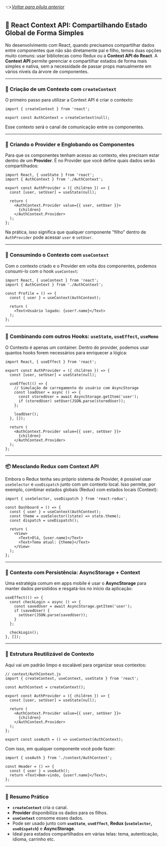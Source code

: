 ###### 👈 [Voltar para pílula anterior](https://github.com/ewerton5/reactJS-knowledge-nuggets/blob/main/content/004-jsx-lists.md)

## 📘 **React Context API: Compartilhando Estado Global de Forma Simples**

No desenvolvimento com React, quando precisamos compartilhar dados entre componentes que não são diretamente pai e filho, temos duas opções muito comuns: usar bibliotecas como Redux ou a **Context API do React**. A **Context API** permite gerenciar e compartilhar estados de forma mais simples e nativa, sem a necessidade de passar props manualmente em vários níveis da árvore de componentes.

---

### 🔧 **Criação de um Contexto com `createContext`**

O primeiro passo para utilizar a Context API é criar o contexto:

```tsx
import { createContext } from 'react';

export const AuthContext = createContext(null);
```

Esse contexto será o canal de comunicação entre os componentes.

---

### 🧩 **Criando o Provider e Englobando os Componentes**

Para que os componentes tenham acesso ao contexto, eles precisam estar dentro de um **Provider**. É no Provider que você define quais dados serão compartilhados:

```tsx
import React, { useState } from 'react';
import { AuthContext } from './AuthContext';

export const AuthProvider = ({ children }) => {
  const [user, setUser] = useState(null);

  return (
    <AuthContext.Provider value={{ user, setUser }}>
      {children}
    </AuthContext.Provider>
  );
};
```

Na prática, isso significa que qualquer componente "filho" dentro de `AuthProvider` pode acessar `user` e `setUser`.

---

### 🧪 **Consumindo o Contexto com `useContext`**

Com o contexto criado e o Provider em volta dos componentes, podemos consumi-lo com o hook `useContext`:

```tsx
import React, { useContext } from 'react';
import { AuthContext } from './AuthContext';

const Profile = () => {
  const { user } = useContext(AuthContext);

  return (
    <Text>Usuário logado: {user?.name}</Text>
  );
};
```

---

### 🧵 **Combinando com outros Hooks: `useState`, `useEffect`, `useMemo`**

O Contexto é apenas um container. Dentro do provider, podemos usar quantos hooks forem necessários para enriquecer a lógica:

```tsx
import React, { useEffect } from 'react';

export const AuthProvider = ({ children }) => {
  const [user, setUser] = useState(null);

  useEffect(() => {
    // Simulação de carregamento do usuário com AsyncStorage
    const loadUser = async () => {
      const storedUser = await AsyncStorage.getItem('user');
      if (storedUser) setUser(JSON.parse(storedUser));
    };

    loadUser();
  }, []);

  return (
    <AuthContext.Provider value={{ user, setUser }}>
      {children}
    </AuthContext.Provider>
  );
};
```

---

### 📦 **Mesclando Redux com Context API**

Embora o Redux tenha seu próprio sistema de Provider, é possível usar `useSelector` e `useDispatch` junto com um contexto local. Isso permite, por exemplo, combinar estados globais (Redux) com estados locais (Context):

```tsx
import { useSelector, useDispatch } from 'react-redux';

const Dashboard = () => {
  const { user } = useContext(AuthContext);
  const theme = useSelector((state) => state.theme);
  const dispatch = useDispatch();

  return (
    <View>
      <Text>Olá, {user.name}</Text>
      <Text>Tema atual: {theme}</Text>
    </View>
  );
};
```

---

### 🔐 **Contexto com Persistência: AsyncStorage + Context**

Uma estratégia comum em apps mobile é usar o **AsyncStorage** para manter dados persistidos e resgatá-los no início da aplicação:

```tsx
useEffect(() => {
  const checkLogin = async () => {
    const savedUser = await AsyncStorage.getItem('user');
    if (savedUser) {
      setUser(JSON.parse(savedUser));
    }
  };

  checkLogin();
}, []);
```

---

### 🔁 **Estrutura Reutilizável de Contexto**

Aqui vai um padrão limpo e escalável para organizar seus contextos:

```tsx
// context/AuthContext.js
import { createContext, useContext, useState } from 'react';

const AuthContext = createContext();

export const AuthProvider = ({ children }) => {
  const [user, setUser] = useState(null);

  return (
    <AuthContext.Provider value={{ user, setUser }}>
      {children}
    </AuthContext.Provider>
  );
};

export const useAuth = () => useContext(AuthContext);
```

Com isso, em qualquer componente você pode fazer:

```tsx
import { useAuth } from './context/AuthContext';

const Header = () => {
  const { user } = useAuth();
  return <Text>Bem-vindo, {user?.name}</Text>;
};
```

---

### 🧠 **Resumo Prático**

* **`createContext`** cria o canal.
* **Provider** disponibiliza os dados para os filhos.
* **`useContext`** consome esses dados.
* Pode ser usado junto com **`useState`**, **`useEffect`**, **Redux (`useSelector`, `useDispatch`)** e **AsyncStorage**.
* Ideal para estados compartilhados em várias telas: tema, autenticação, idioma, carrinho etc.
